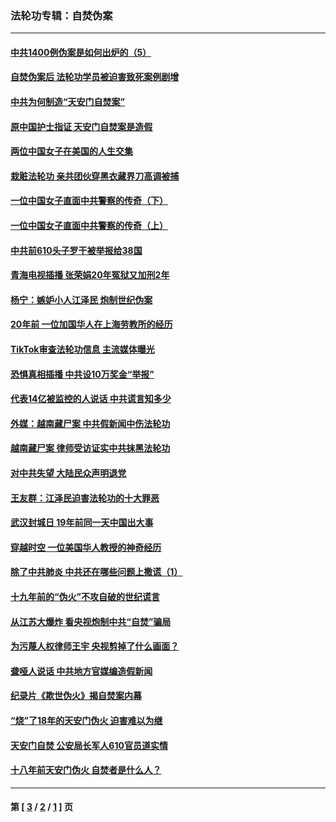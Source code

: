 ### 法轮功专辑：自焚伪案
---
#### [中共1400例伪案是如何出炉的（5）](../../pages/nf5562/n13226831.md?12090430) 
#### [自焚伪案后 法轮功学员被迫害致死案例剧增](../../pages/nf5562/n13190600.md?12090430) 
#### [中共为何制造“天安门自焚案”](../../pages/nf5562/n13183270.md?12090430) 
#### [原中国护士指证 天安门自焚案是造假](../../pages/nf5562/n13172289.md?12090430) 
#### [两位中国女子在美国的人生交集](../../pages/nf5562/n13156138.md?12090430) 
#### [栽赃法轮功 亲共团伙穿黑衣藏界刀高调被捕](../../pages/nf5562/n13073780.md?12090430) 
#### [一位中国女子直面中共警察的传奇（下）](../../pages/nf5562/n12989706.md?12090430) 
#### [一位中国女子直面中共警察的传奇（上）](../../pages/nf5562/n12985072.md?12090430) 
#### [中共前610头子罗干被举报给38国](../../pages/nf5562/n12975419.md?12090430) 
#### [青海电视插播 张荣娟20年冤狱又加刑2年](../../pages/nf5562/n12738166.md?12090430) 
#### [杨宁：嫉妒小人江泽民 炮制世纪伪案](../../pages/nf5562/n12724108.md?12090430) 
#### [20年前 一位加国华人在上海劳教所的经历](../../pages/nf5562/n12707932.md?12090430) 
#### [TikTok审查法轮功信息 主流媒体曝光](../../pages/nf5562/n12362336.md?12090430) 
#### [恐惧真相插播 中共设10万奖金“举报”](../../pages/nf5562/n12306396.md?12090430) 
#### [代表14亿被监控的人说话 中共谎言知多少](../../pages/nf5562/n12297484.md?12090430) 
#### [外媒：越南藏尸案 中共假新闻中伤法轮功](../../pages/nf5562/n12264411.md?12090430) 
#### [越南藏尸案 律师受访证实中共抹黑法轮功](../../pages/nf5562/n12261878.md?12090430) 
#### [对中共失望 大陆民众声明退党](../../pages/nf5562/n12187315.md?12090430) 
#### [王友群：江泽民迫害法轮功的十大罪恶](../../pages/nf5562/n12169074.md?12090430) 
#### [武汉封城日 19年前同一天中国出大事](../../pages/nf5562/n12150901.md?12090430) 
#### [穿越时空  一位美国华人教授的神奇经历](../../pages/nf5562/n12097460.md?12090430) 
#### [除了中共肺炎 中共还在哪些问题上撒谎（1）](../../pages/nf5562/n11955770.md?12090430) 
#### [十九年前的“伪火”不攻自破的世纪谎言](../../pages/nf5562/n11813238.md?12090430) 
#### [从江苏大爆炸 看央视炮制中共“自焚”骗局](../../pages/nf5562/n11140275.md?12090430) 
#### [为污蔑人权律师王宇 央视剪掉了什么画面？](../../pages/nf5562/n11130142.md?12090430) 
#### [聋哑人说话 中共地方官媒编造假新闻](../../pages/nf5562/n11006067.md?12090430) 
#### [纪录片《欺世伪火》揭自焚案内幕](../../pages/nf5562/n11002664.md?12090430) 
#### [“烧”了18年的天安门伪火 迫害难以为继](../../pages/nf5562/n10996660.md?12090430) 
#### [天安门自焚 公安局长军人610官员道实情](../../pages/nf5562/n10997098.md?12090430) 
#### [十八年前天安门伪火 自焚者是什么人？](../../pages/nf5562/n10996556.md?12090430) 

---
#### 第 [ [3](./3.md?12090430) / [2](./2.md?12090430) / [1](./1.md?12090430) ] 页
